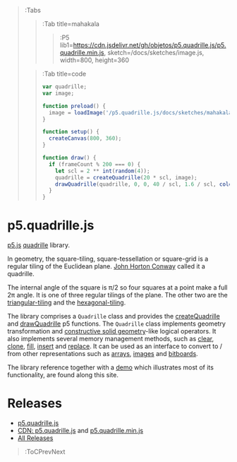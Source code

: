 > :Tabs
> > :Tab title=mahakala
> > 
> > > :P5 lib1=https://cdn.jsdelivr.net/gh/objetos/p5.quadrille.js/p5.quadrille.min.js, sketch=/docs/sketches/image.js, width=800, height=360
>
> > :Tab title=code
> >
> > ```js | image.js
> > var quadrille;
> > var image;
> > 
> > function preload() {
> >   image = loadImage('/p5.quadrille.js/docs/sketches/mahakala.jpg');
> > }
> > 
> > function setup() {
> >   createCanvas(800, 360);
> > }
> > 
> > function draw() {
> >   if (frameCount % 200 === 0) {
> >     let scl = 2 ** int(random(4));
> >     quadrille = createQuadrille(20 * scl, image);
> >     drawQuadrille(quadrille, 0, 0, 40 / scl, 1.6 / scl, color(random(255)));
> >   }
> > }

# p5.quadrille.js

[p5.js](https://p5js.org/) [quadrille](https://en.wikipedia.org/wiki/Square_tiling) library.

In geometry, the square-tiling, square-tessellation or square-grid is a regular tiling of the Euclidean plane. [John Horton Conway](https://en.wikipedia.org/wiki/John_Horton_Conway) called it a quadrille.

The internal angle of the square is π/2 so four squares at a point make a full 2π angle. It is one of three regular tilings of the plane. The other two are the [triangular-tiling](https://en.wikipedia.org/wiki/Triangular_tiling) and the [hexagonal-tiling](https://en.wikipedia.org/wiki/Hexagonal_tiling).

The library comprises a `Quadrille` class and provides the [createQuadrille](/docs/p5-fx/create_quadrille) and [drawQuadrille](/docs/p5-fx/draw_quadrille) p5 functions. The `Quadrille` class implements geometry transformation and [constructive solid geometry](https://en.wikipedia.org/wiki/Constructive_solid_geometry)-like logical operators. It also implements several memory management methods, such as [clear](/docs/io/clear), [clone](/docs/io/clone), [fill](/docs/io/fill), [insert](/docs/io/insert) and [replace](/docs/io/replace). It can be used as an interface to convert to / from other representations such as [arrays](https://developer.mozilla.org/en-US/docs/Web/JavaScript/Reference/Global_Objects/Array), [images](https://p5js.org/reference/#/p5.Image) and [bitboards](https://en.wikipedia.org/wiki/Bitboard).

The library reference together with a [demo](/docs/demo) which illustrates most of its functionality, are found along this site.

# Releases

- [p5.quadrille.js](https://raw.githubusercontent.com/objetos/p5.quadrille.js/main/p5.quadrille.js)
- [CDN: p5.quadrille.js](https://cdn.jsdelivr.net/gh/objetos/p5.quadrille.js@0.1.0/p5.quadrille.js) and [p5.quadrille.min.js](https://cdn.jsdelivr.net/gh/objetos/p5.quadrille.js@0.1.0/p5.quadrille.min.js)
- [All Releases](https://github.com/objetos/p5.quadrille.js/releases)

> :ToCPrevNext